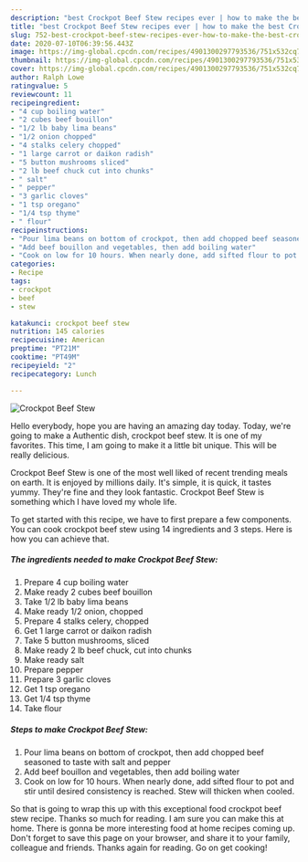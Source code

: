 ```yaml
---
description: "best Crockpot Beef Stew recipes ever | how to make the best Crockpot Beef Stew"
title: "best Crockpot Beef Stew recipes ever | how to make the best Crockpot Beef Stew"
slug: 752-best-crockpot-beef-stew-recipes-ever-how-to-make-the-best-crockpot-beef-stew
date: 2020-07-10T06:39:56.443Z
image: https://img-global.cpcdn.com/recipes/4901300297793536/751x532cq70/crockpot-beef-stew-recipe-main-photo.jpg
thumbnail: https://img-global.cpcdn.com/recipes/4901300297793536/751x532cq70/crockpot-beef-stew-recipe-main-photo.jpg
cover: https://img-global.cpcdn.com/recipes/4901300297793536/751x532cq70/crockpot-beef-stew-recipe-main-photo.jpg
author: Ralph Lowe
ratingvalue: 5
reviewcount: 11
recipeingredient:
- "4 cup boiling water"
- "2 cubes beef bouillon"
- "1/2 lb baby lima beans"
- "1/2 onion chopped"
- "4 stalks celery chopped"
- "1 large carrot or daikon radish"
- "5 button mushrooms sliced"
- "2 lb beef chuck cut into chunks"
- " salt"
- " pepper"
- "3 garlic cloves"
- "1 tsp oregano"
- "1/4 tsp thyme"
- " flour"
recipeinstructions:
- "Pour lima beans on bottom of crockpot, then add chopped beef seasoned to taste with salt and pepper"
- "Add beef bouillon and vegetables, then add boiling water"
- "Cook on low for 10 hours. When nearly done, add sifted flour to pot and stir until desired consistency is reached. Stew will thicken when cooled."
categories:
- Recipe
tags:
- crockpot
- beef
- stew

katakunci: crockpot beef stew 
nutrition: 145 calories
recipecuisine: American
preptime: "PT21M"
cooktime: "PT49M"
recipeyield: "2"
recipecategory: Lunch

---
```



![Crockpot Beef Stew](https://img-global.cpcdn.com/recipes/4901300297793536/751x532cq70/crockpot-beef-stew-recipe-main-photo.jpg)

Hello everybody, hope you are having an amazing day today. Today, we're going to make a Authentic dish, crockpot beef stew. It is one of my favorites. This time, I am going to make it a little bit unique. This will be really delicious.



Crockpot Beef Stew is one of the most well liked of recent trending meals on earth. It is enjoyed by millions daily. It's simple, it is quick, it tastes yummy. They're fine and they look fantastic. Crockpot Beef Stew is something which I have loved my whole life.


To get started with this recipe, we have to first prepare a few components. You can cook crockpot beef stew using 14 ingredients and 3 steps. Here is how you can achieve that.

<!--inarticleads1-->

##### The ingredients needed to make Crockpot Beef Stew:

1. Prepare 4 cup boiling water
1. Make ready 2 cubes beef bouillon
1. Take 1/2 lb baby lima beans
1. Make ready 1/2 onion, chopped
1. Prepare 4 stalks celery, chopped
1. Get 1 large carrot or daikon radish
1. Take 5 button mushrooms, sliced
1. Make ready 2 lb beef chuck, cut into chunks
1. Make ready  salt
1. Prepare  pepper
1. Prepare 3 garlic cloves
1. Get 1 tsp oregano
1. Get 1/4 tsp thyme
1. Take  flour




<!--inarticleads2-->

##### Steps to make Crockpot Beef Stew:

1. Pour lima beans on bottom of crockpot, then add chopped beef seasoned to taste with salt and pepper
1. Add beef bouillon and vegetables, then add boiling water
1. Cook on low for 10 hours. When nearly done, add sifted flour to pot and stir until desired consistency is reached. Stew will thicken when cooled.




So that is going to wrap this up with this exceptional food crockpot beef stew recipe. Thanks so much for reading. I am sure you can make this at home. There is gonna be more interesting food at home recipes coming up. Don't forget to save this page on your browser, and share it to your family, colleague and friends. Thanks again for reading. Go on get cooking!
